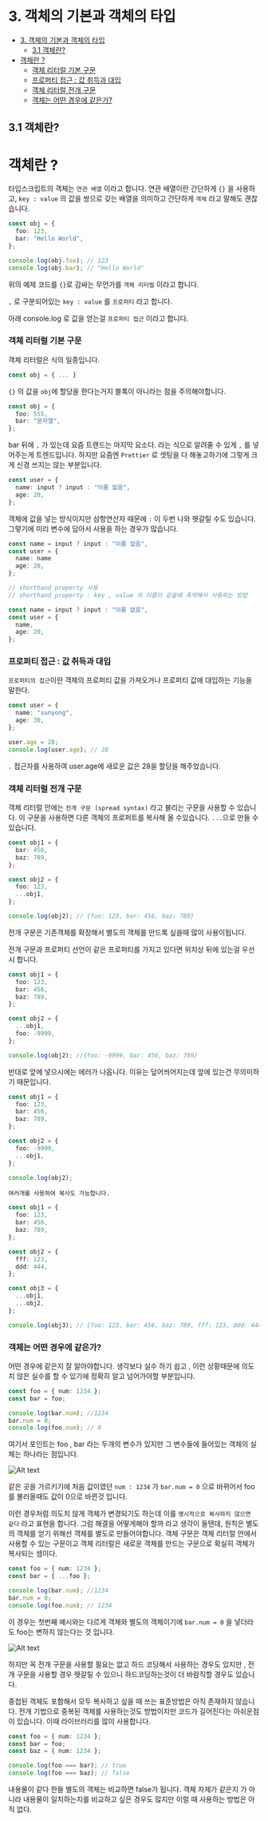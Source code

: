 # 3. 객체의 기본과 객체의 타입

- [3. 객체의 기본과 객체의 타입](#3-객체의-기본과-객체의-타입)
  - [3.1 객체란?](#31-객체란)
- [객체란 ?](#객체란-)
  - [객체 리터럴 기본 구문](#객체-리터럴-기본-구문)
  - [프로퍼티 접근 : 값 취득과 대입](#프로퍼티-접근--값-취득과-대입)
  - [객체 리터럴 전개 구문](#객체-리터럴-전개-구문)
  - [객체는 어떤 경우에 같은가?](#객체는-어떤-경우에-같은가)

## 3.1 객체란?

# 객체란 ?

타입스크립트의 객체는 `연관 배열` 이라고 합니다.
연관 배열이란 간단하게 `{}` 을 사용하고, `key : value` 의 값을 쌍으로 갖는 배열을 의미하고 간단하게 `객체` 라고 말해도 괜찮습니다.

```ts
const obj = {
  foo: 123,
  bar: "Hello World",
};

console.log(obj.foo); // 123
console.log(obj.bar); // "Hello World"
```

위의 예제 코드를 `{}`로 감싸는 무언가를 `객체 리터럴` 이라고 합니다.

`,` 로 구분되어있는 `key : value` 를 `프로퍼티` 라고 합니다.

아래 console.log 로 값을 얻는걸 `프로퍼티 접근` 이라고 합니다.

### 객체 리터럴 기본 구문

객체 리터럴은 식의 일종입니다.

```ts
const obj = { ... }
```

`{}` 의 값을 `obj`에 할당을 한다는거지 블록이 아니라는 점을 주의해야합니다.

```ts
const obj = {
  foo: 555,
  bar: "문자열",
};
```

bar 뒤에 `,` 가 있는데 요즘 트랜드는 마지막 요소다. 라는 식으로 알려줄 수 있게 `,` 를 넣어주는게 트렌드입니다.
하지만 요즘엔 `Prettier` 로 셋팅을 다 해놓고하기에 그렇게 크게 신경 쓰지는 않는 부분입니다.

```ts
const user = {
  name: input ? input : "이름 없음",
  age: 20,
};
```

객체에 값을 넣는 방식이지만 삼항연산자 때문에 `:` 이 두번 나와 헷갈릴 수도 있습니다.
그렇기에 미리 변수에 담아서 사용을 하는 경우가 많습니다.

```ts
const name = input ? input : "이름 없음",
const user = {
  name: name
  age: 20,
};

// shorthand property 사용
// shorthand property : key , value 의 이름이 같을때 축약해서 사용하는 방법

const name = input ? input : "이름 없음",
const user = {
  name,
  age: 20,
};
```

### 프로퍼티 접근 : 값 취득과 대입

`프로퍼티의 접근`이란 객체의 프로퍼티 값을 가져오거나 프로퍼티 값에 대입하는 기능을 말한다.

```ts
const user = {
  name: "sunyong",
  age: 30,
};

user.age = 28;
console.log(user.age); // 28
```

`.` 접근자를 사용하여 user.age에 새로운 값은 28을 할당을 해주었습니다.

### 객체 리터럴 전개 구문

객체 리터럴 안에는 `전개 구문 (spread syntax)` 라고 불리는 구문을 사용할 수 있습니다.
이 구문을 사용하면 다른 객체의 프로퍼트를 복사해 올 수있습니다. `...`으로 만들 수 있습니다.

```ts
const obj1 = {
  bar: 456,
  baz: 789,
};

const obj2 = {
  foo: 123,
  ...obj1,
};

console.log(obj2); // {foo: 123, bar: 456, baz: 789}
```

전개 구문은 기존객체를 확장해서 별도의 객체를 만드록 싶을때 많이 사용이됩니다.

전개 구문과 프로퍼티 선언이 같은 프로퍼티를 가지고 있다면 위치상 뒤에 있는걸 우선시 합니다.

```ts
const obj1 = {
  foo: 123,
  bar: 456,
  baz: 789,
};

const obj2 = {
  ...obj1,
  foo: -9999,
};

console.log(obj2); //{foo: -9999, bar: 456, baz: 789}
```

반대로 앞에 넣으시에는 에러가 나옵니다. 이유는 덮어씌어지는데 앞에 있는건 무의미하기 때문입니다.

```ts
const obj1 = {
  foo: 123,
  bar: 456,
  baz: 789,
};

const obj2 = {
  foo: -9999,
  ...obj1,
};

console.log(obj2);
```

`여러개를 사용하여 복사도 가능합니다.`

```ts
const obj1 = {
  foo: 123,
  bar: 456,
  baz: 789,
};

const obj2 = {
  fff: 123,
  ddd: 444,
};

const obj3 = {
  ...obj1,
  ...obj2,
};

console.log(obj3); // {foo: 123, bar: 456, baz: 789, fff: 123, ddd: 444}
```

### 객체는 어떤 경우에 같은가?

어떤 경우에 같은지 잘 알아야합니다. 생각보다 실수 하기 쉽고 , 이런 상황때문에 의도치 않은 실수를 할 수 있기에 정확히 알고 넘어가야할 부분입니다.

```ts
const foo = { num: 1234 };
const bar = foo;

console.log(bar.num); //1234
bar.num = 0;
console.log(foo.num); // 0
```

여기서 포인트는 foo , bar 라는 두개의 변수가 있지만 그 변수들에 들어있는 객체의 실체는 하나라는 점입니다.

![Alt text](/assets/jsy/image.png)

같은 곳을 가르키기에 처음 값이였던 `num : 1234` 가 `bar.num = 0` 으로 바뀌어서 foo를 불러올때도 값이 0으로 바뀐것 입니다.

이런 경우처럼 의도치 않게 객체가 변경되기도 하는데 이를 `명시적으로 복사하지 않으면 같다` 라고 표현을 합니다.
그럼 해결을 어떻게해야 할까 라고 생각이 들텐데, 원칙은 별도의 객체를 얻기 위해선 객체를 별도로 만들어야합니다.
객체 구문은 객체 리터럴 안에서 사용할 수 있는 구문이고 객체 리터럴은 새로운 객체를 만드는 구문으로 확실히 객체가 복사되는 셈이다.

```ts
const foo = { num: 1234 };
const bar = { ...foo };

console.log(bar.num); //1234
bar.num = 0;
console.log(foo.num); // 1234
```

이 경우는 첫번째 예시와는 다르게 객체와 별도의 객체이기에 `bar.num = 0` 을 넣더라도 foo는 변하지 않는다는 것 입니다.

![Alt text](/assets/jsy/image-1.png)

하지만 꼭 전개 구문을 사용할 필요는 없고 하드 코딩해서 사용하는 경우도 있지만 , 전개 구문을 사용할 경우 헷갈릴 수 있으니 하드코딩하는것이 더 바람직할 경우도 있습니다.

중첩된 객체도 포함해서 모두 복사하고 싶을 때 쓰는 표준방법은 아직 존재하지 않습니다. 전개 기법으로 중복된 객체를 사용하는것도 방법이지만 코드가 길어진다는 아쉬운점이 있습니다. 이때 라이브러리를 많이 사용합니다.

```ts
const foo = { num: 1234 };
const bar = foo;
const baz = { num: 1234 };

console.log(foo === bar); // true
console.log(foo === baz); // false
```

내용물이 같다 한들 별도의 객체는 비교하면 false가 됩니다. 객체 자체가 같은지 가 아니라 내용물이 일치하는지를 비교하고 싶은 경우도 많지만 이럴 때 사용하는 방법은 아직 없다.
